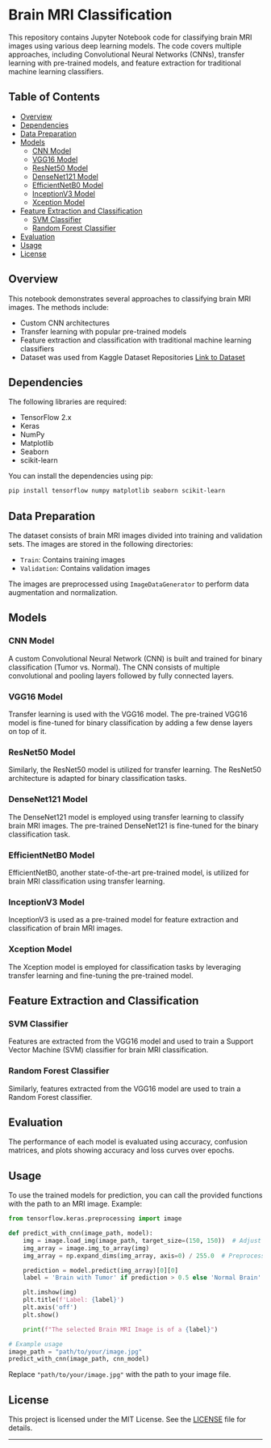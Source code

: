 # Brain MRI Classification

This repository contains Jupyter Notebook code for classifying brain MRI images using various deep learning models. The code covers multiple approaches, including Convolutional Neural Networks (CNNs), transfer learning with pre-trained models, and feature extraction for traditional machine learning classifiers.

## Table of Contents

- [Overview](#overview)
- [Dependencies](#dependencies)
- [Data Preparation](#data-preparation)
- [Models](#models)
  - [CNN Model](#cnn-model)
  - [VGG16 Model](#vgg16-model)
  - [ResNet50 Model](#resnet50-model)
  - [DenseNet121 Model](#densenet121-model)
  - [EfficientNetB0 Model](#efficientnetb0-model)
  - [InceptionV3 Model](#inceptionv3-model)
  - [Xception Model](#xception-model)
- [Feature Extraction and Classification](#feature-extraction-and-classification)
  - [SVM Classifier](#svm-classifier)
  - [Random Forest Classifier](#random-forest-classifier)
- [Evaluation](#evaluation)
- [Usage](#usage)
- [License](#license)

## Overview

This notebook demonstrates several approaches to classifying brain MRI images. The methods include:

- Custom CNN architectures
- Transfer learning with popular pre-trained models
- Feature extraction and classification with traditional machine learning classifiers
- Dataset was used from Kaggle Dataset Repositories [Link to Dataset](https://www.kaggle.com/datasets/muhammadehsan000/brain-mri-imaging-data)

## Dependencies

The following libraries are required:

- TensorFlow 2.x
- Keras
- NumPy
- Matplotlib
- Seaborn
- scikit-learn

You can install the dependencies using pip:

```bash
pip install tensorflow numpy matplotlib seaborn scikit-learn
```

## Data Preparation

The dataset consists of brain MRI images divided into training and validation sets. The images are stored in the following directories:

- `Train`: Contains training images
- `Validation`: Contains validation images

The images are preprocessed using `ImageDataGenerator` to perform data augmentation and normalization.

## Models

### CNN Model

A custom Convolutional Neural Network (CNN) is built and trained for binary classification (Tumor vs. Normal). The CNN consists of multiple convolutional and pooling layers followed by fully connected layers.

### VGG16 Model

Transfer learning is used with the VGG16 model. The pre-trained VGG16 model is fine-tuned for binary classification by adding a few dense layers on top of it.

### ResNet50 Model

Similarly, the ResNet50 model is utilized for transfer learning. The ResNet50 architecture is adapted for binary classification tasks.

### DenseNet121 Model

The DenseNet121 model is employed using transfer learning to classify brain MRI images. The pre-trained DenseNet121 is fine-tuned for the binary classification task.

### EfficientNetB0 Model

EfficientNetB0, another state-of-the-art pre-trained model, is utilized for brain MRI classification using transfer learning.

### InceptionV3 Model

InceptionV3 is used as a pre-trained model for feature extraction and classification of brain MRI images.

### Xception Model

The Xception model is employed for classification tasks by leveraging transfer learning and fine-tuning the pre-trained model.

## Feature Extraction and Classification

### SVM Classifier

Features are extracted from the VGG16 model and used to train a Support Vector Machine (SVM) classifier for brain MRI classification.

### Random Forest Classifier

Similarly, features extracted from the VGG16 model are used to train a Random Forest classifier.

## Evaluation

The performance of each model is evaluated using accuracy, confusion matrices, and plots showing accuracy and loss curves over epochs. 

## Usage

To use the trained models for prediction, you can call the provided functions with the path to an MRI image. Example:

```python
from tensorflow.keras.preprocessing import image

def predict_with_cnn(image_path, model):
    img = image.load_img(image_path, target_size=(150, 150))  # Adjust target_size if needed
    img_array = image.img_to_array(img)
    img_array = np.expand_dims(img_array, axis=0) / 255.0  # Preprocess for CNN model

    prediction = model.predict(img_array)[0][0]
    label = 'Brain with Tumor' if prediction > 0.5 else 'Normal Brain'

    plt.imshow(img)
    plt.title(f'Label: {label}')
    plt.axis('off')
    plt.show()

    print(f"The selected Brain MRI Image is of a {label}")

# Example usage
image_path = "path/to/your/image.jpg"
predict_with_cnn(image_path, cnn_model)
```

Replace `"path/to/your/image.jpg"` with the path to your image file.

## License

This project is licensed under the MIT License. See the [LICENSE](LICENSE) file for details.

---

